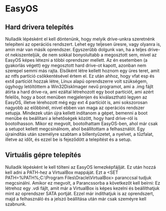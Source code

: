 # EasyOS

## Hard drivera telepítés
Nulladik lépésként el kell döntenünk, hogy melyik drive-unkra szeretnénk
telepíteni az operációs rendszert. Lehet egy teljesen üresre, vagy
olyanra is, amin már van másik oprendszer. Egyszerűbb dolgunk van, ha a
teljes drive-ot nekiszenteljük, de nem sokkal bonyolultabb a megosztott
sem, mivel az EasyOS képes létezni a többi oprendszer mellett.
Az én esetemben (a gyakorlás végett) egy megosztott hard drive-ot
kapott, azonban nem szerepel semmi más rajta.
Elsőként létre kellett hoznom egy üres teret, amit az ntfs partíció
csökkentésével értem el. Ez után ahhoz, hogy vfat esp és ext4 partíciót
hozzak létre, Linux alapú oprendszerre volt szükségem, úgyhogy
letöltöttem a Win32DiskImager nevű programot, ami a .img fájlt átírta a
hard drive-ra, ami ezáltal létrehozott egy boot partíciót, ami azért
felelős, hogy a boot menüben megjelenjen és kiválasztható legyen az
EasyOS, illetve lérehozott még egy ext 4 partíciót is, ami sokszorosan
nagyobb az előbbinél, mivel ebben van maga az operációs rendszer setupja.
Mindezek után újra kellett indítanom a gépet, bemenni a boot menübe és
beállítani a lehetőségek között, hogy hard drive-ról is bootolhasson.
Mikor ez megvolt, bootolhattam EasyOS-ben, ahol már csak a setupot
kellett megcsinálnom, ahol beállítottam a felhasználót.
Egy újraindítás után személyre szabtam a billentyűzetet, a nyelvet, a
tűzfalat, illetve az időt, és ezzel be is fejeződött a telepítést és a setup.
## Virtuális gépre telepítés
Nulladik lépésként le kell tölteni az EasyOS lemezképfájlját.
Ez után hozzá kell adni a PATH-hez a VirtualBox mappáját. Ezt a <SET PATH=%PATH%;C:\Program Files\Oracle\VirtualBox> paranccsal tudjuk megcsinálni.
Amikor ez megvolt, a Parancssorba a következőt kell beírni: <VBoxManage convertdd easy-6.3-amd64.img easy.vdi>
Ez létrehoz egy .vdi fájlt, amit már a VirtualBox is képes kezelni és beállíthatjuk mint az oprendszer SATA portját. Ezzel már indíthatjuk is az oprendszert, majd a felhasználó és a jelszó beállítása után már csak szeméyre kell szabnunk.